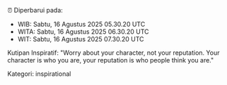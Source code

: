 ⏰ Diperbarui pada:
- WIB: Sabtu, 16 Agustus 2025 05.30.20 UTC
- WITA: Sabtu, 16 Agustus 2025 06.30.20 UTC
- WIT: Sabtu, 16 Agustus 2025 07.30.20 UTC

Kutipan Inspiratif:
"Worry about your character, not your reputation. Your character is who you are, your reputation is who people think you are."


Kategori: inspirational

